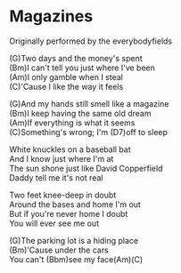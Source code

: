 # Magazines

Originally performed by the everybodyfields  
  
(G)Two days and the money's spent  
(Bm)I can't tell you just where I've been  
(Am)I only gamble when I steal  
(C)'Cause I like the way it feels  
  
(G)And my hands still smell like a magazine  
(Bm)I keep having the same old dream  
(Am)If everything is what it seems  
(C)Something's wrong; I'm (D7)off to sleep  
  
White knuckles on a baseball bat  
And I know just where I'm at  
The sun shone just like David Copperfield  
Daddy tell me it's not real  
  
Two feet knee-deep in doubt  
Around the bases and home I'm out  
But if you're never home I doubt  
You will ever see me out  
  
(G)The parking lot is a hiding place  
(Bm)'Cause under the cars  
You can't (Bbm)see my face(Am)(C)
